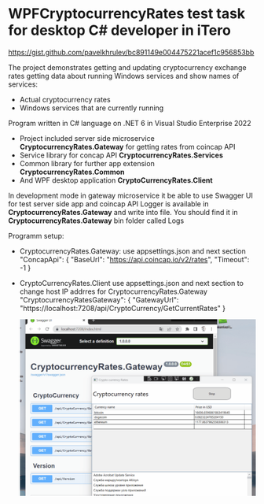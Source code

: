 # WPFCryptocurrencyRates test task for desktop C# developer in iTero

https://gist.github.com/pavelkhrulev/bc891149e004475221acef1c956853bb

The project demonstrates getting and updating cryptocurrency exchange rates getting data about running Windows services and show names of services:
- Actual cryptocurrency rates
- Windows services that are currently running

Program written in C# language on .NET 6 in Visual Studio Enterprise 2022
- Project included server side microservice **CryptocurrencyRates.Gateway** for getting rates from coincap API
- Service library for concap API **CryptocurrencyRates.Services**
- Common library for further app extension **CryptocurrencyRates.Common**
- And WPF desktop application **CryptoCurrencyRates.Client**

In development mode in gateway microservice it be able to use Swagger UI for test server side app and coincap API
Logger is available in **CryptocurrencyRates.Gateway** and write into file. 
You should find it in **CryptocurrencyRates.Gateway** bin folder called Logs

Programm setup:
- CryptocurrencyRates.Gateway: use appsettings.json and next section
"ConcapApi": {
    "BaseUrl": "https://api.coincap.io/v2/rates",
    "Timeout":  -1 
  }
  
- CryptoCurrencyRates.Client use appsettings.json and next section to change host IP addrres for CryptocurrencyRates.Gateway
"CryptocurrencyRatesGateway": {
    "GatewayUrl": "https://localhost:7208/api/CryptoCurrency/GetCurrentRates"
  }
  
  ![](currencyRates.gif)

